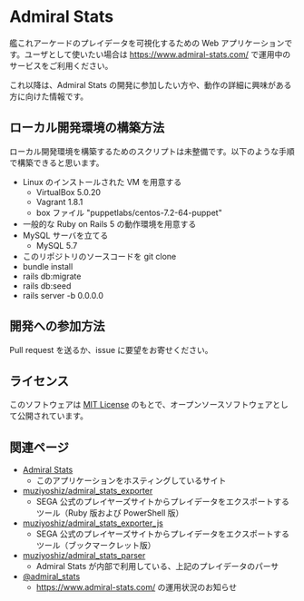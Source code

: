 # Admiral Stats

艦これアーケードのプレイデータを可視化するための Web アプリケーションです。ユーザとして使いたい場合は https://www.admiral-stats.com/ で運用中のサービスをご利用ください。

これ以降は、Admiral Stats の開発に参加したい方や、動作の詳細に興味がある方に向けた情報です。

## ローカル開発環境の構築方法

ローカル開発環境を構築するためのスクリプトは未整備です。以下のような手順で構築できると思います。

- Linux のインストールされた VM を用意する
   - VirtualBox 5.0.20
   - Vagrant 1.8.1
   - box ファイル "puppetlabs/centos-7.2-64-puppet"
- 一般的な Ruby on Rails 5 の動作環境を用意する
- MySQL サーバを立てる
   - MySQL 5.7
- このリポジトリのソースコードを git clone
- bundle install
- rails db:migrate
- rails db:seed
- rails server -b 0.0.0.0

## 開発への参加方法

Pull request を送るか、issue に要望をお寄せください。

## ライセンス

このソフトウェアは [MIT License](http://opensource.org/licenses/MIT) のもとで、オープンソースソフトウェアとして公開されています。

## 関連ページ

- [Admiral Stats](https://www.admiral-stats.com/)
    - このアプリケーションをホスティングしているサイト
- [muziyoshiz/admiral_stats_exporter](https://github.com/muziyoshiz/admiral_stats_exporter)
    - SEGA 公式のプレイヤーズサイトからプレイデータをエクスポートするツール（Ruby 版および PowerShell 版）
- [muziyoshiz/admiral_stats_exporter_js](https://github.com/muziyoshiz/admiral_stats_exporter_js)
    - SEGA 公式のプレイヤーズサイトからプレイデータをエクスポートするツール（ブックマークレット版）
- [muziyoshiz/admiral_stats_parser](https://github.com/muziyoshiz/admiral_stats_parser)
    - Admiral Stats が内部で利用している、上記のプレイデータのパーサ
- [@admiral_stats](https://twitter.com/admiral_stats)
    - https://www.admiral-stats.com/ の運用状況のお知らせ
